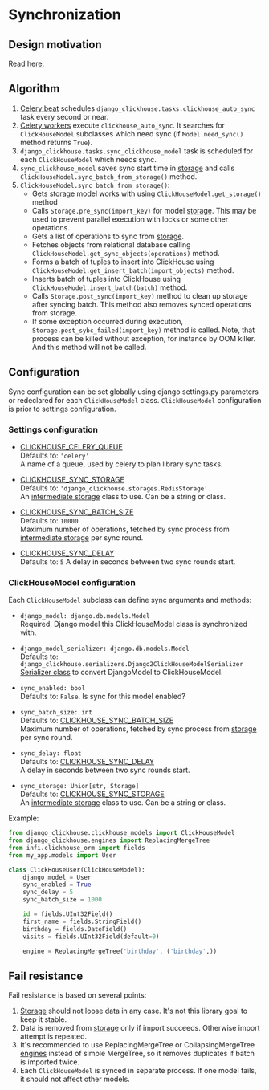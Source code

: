 # Synchronization

## Design motivation
Read [here](motivation.md#sync-over-intermediate-storage).


## Algorithm
<!--- ![General scheme](https://octodex.github.com/images/yaktocat.png) --->
1. [Celery beat](https://docs.celeryproject.org/en/latest/userguide/periodic-tasks.html) schedules `django_clickhouse.tasks.clickhouse_auto_sync` task every second or near.
2. [Celery workers](https://docs.celeryproject.org/en/latest/userguide/workers.html) execute `clickhouse_auto_sync`.
 It searches for `ClickHouseModel` subclasses which need sync (if `Model.need_sync()` method returns `True`).
2. `django_clickhouse.tasks.sync_clickhouse_model` task is scheduled for each `ClickHouseModel` which needs sync.
3. `sync_clickhouse_model` saves sync start time in [storage](storages.md) and calls `ClickHouseModel.sync_batch_from_storage()` method.
4. `ClickHouseModel.sync_batch_from_storage()`:
    * Gets [storage](storages.md) model works with using `ClickHouseModel.get_storage()` method
    * Calls `Storage.pre_sync(import_key)` for model [storage](storages.md).
        This may be used to prevent parallel execution with locks or some other operations.
    * Gets a list of operations to sync from [storage](storages.md).
    * Fetches objects from relational database calling `ClickHouseModel.get_sync_objects(operations)` method.
    * Forms a batch of tuples to insert into ClickHouse using `ClickHouseModel.get_insert_batch(import_objects)` method.
    * Inserts batch of tuples into ClickHouse using `ClickHouseModel.insert_batch(batch)` method.
    * Calls `Storage.post_sync(import_key)` method to clean up storage after syncing batch.
        This method also removes synced operations from storage.
    * If some exception occurred during execution, `Storage.post_sybc_failed(import_key)` method is called.
        Note, that process can be killed without exception, for instance by OOM killer.
        And this method will not be called. 
   
    
## Configuration
Sync configuration can be set globally using django settings.py parameters or redeclared for each `ClickHouseModel` class.
`ClickHouseModel` configuration is prior to settings configuration.

### Settings configuration
* [CLICKHOUSE_CELERY_QUEUE](configuration.md#clickhouse_celery_queue)  
Defaults to: `'celery'`  
A name of a queue, used by celery to plan library sync tasks.
    
* [CLICKHOUSE_SYNC_STORAGE](configuration.md#clickhouse_sync_storage)  
Defaults to: `'django_clickhouse.storages.RedisStorage'`  
An [intermediate storage](storages.md) class to use. Can be a string or class.
    
* [CLICKHOUSE_SYNC_BATCH_SIZE](configuration.md#clickhouse_sync_storage)  
Defaults to: `10000`  
Maximum number of operations, fetched by sync process from [intermediate storage](storages.md) per sync round.
    
* [CLICKHOUSE_SYNC_DELAY](configuration.md#clickhouse_sync_storage)  
Defaults to: `5`
A delay in seconds between two sync rounds start.

### ClickHouseModel configuration
Each `ClickHouseModel` subclass can define sync arguments and methods:
* `django_model: django.db.models.Model`  
Required.
Django model this ClickHouseModel class is synchronized with.

* `django_model_serializer: django.db.models.Model`  
Defaults to: `django_clickhouse.serializers.Django2ClickHouseModelSerializer`  
[Serializer class](models.md#serializers) to convert DjangoModel to ClickHouseModel.  

* `sync_enabled: bool`  
Defaults to: `False`.
Is sync for this model enabled?

* `sync_batch_size: int`  
Defaults to: [CLICKHOUSE_SYNC_BATCH_SIZE](configuration.md#clickhouse_sync_storage)  
Maximum number of operations, fetched by sync process from [storage](storages.md) per sync round.  

* `sync_delay: float`  
Defaults to: [CLICKHOUSE_SYNC_DELAY](configuration.md#clickhouse_sync_storage)  
A delay in seconds between two sync rounds start.  

* `sync_storage: Union[str, Storage]`  
Defaults to: [CLICKHOUSE_SYNC_STORAGE](configuration.md#clickhouse_sync_storage)  
An [intermediate storage](storages.md) class to use. Can be a string or class.  

Example:  
```python
from django_clickhouse.clickhouse_models import ClickHouseModel
from django_clickhouse.engines import ReplacingMergeTree
from infi.clickhouse_orm import fields 
from my_app.models import User

class ClickHouseUser(ClickHouseModel):
    django_model = User
    sync_enabled = True
    sync_delay = 5
    sync_batch_size = 1000

    id = fields.UInt32Field()
    first_name = fields.StringField()
    birthday = fields.DateField()
    visits = fields.UInt32Field(default=0)

    engine = ReplacingMergeTree('birthday', ('birthday',))
```


## Fail resistance
Fail resistance is based on several points:
1. [Storage](storages.md) should not loose data in any case. It's not this library goal to keep it stable.
2. Data is removed from [storage](storages.md) only if import succeeds. Otherwise import attempt is repeated.
3. It's recommended to use ReplacingMergeTree or CollapsingMergeTree [engines](models.md#engines) 
    instead of simple MergeTree, so it removes duplicates if batch is imported twice.
4. Each `ClickHouseModel` is synced in separate process. 
    If one model fails, it should not affect other models.
